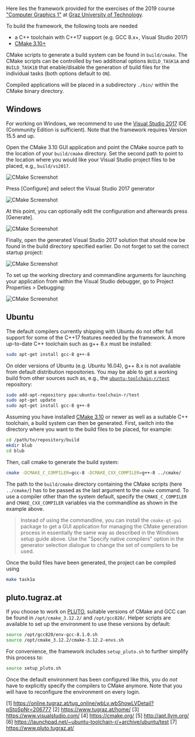 

Here lies the framework provided for the exercises of the 2019 course ["Computer Graphics 1"](1) at [Graz University of Technology](2).

To build the framework, the following tools are needed

  * a C++ toolchain with C++17 support (e.g. GCC 8.x+, Visual Studio 2017)
  * [CMake 3.10+](4)

CMake scripts to generate a build system can be found in `build/cmake`. The CMake scripts can be controlled by two additional options `BUILD_TASK1A` and `BUILD_TASK1B` that enable/disable the generation of build files for the individual tasks (both options default to `ON`).

Compiled applications will be placed in a subdirectory `./bin/` within the CMake binary directory.

## Windows

For working on Windows, we recommend to use the [Visual Studio 2017](3) IDE (Community Edition is sufficient). Note that the framework requires Version 15.5 and up.

Open the CMake 3.10 GUI application and point the CMake source path to the location of your `build/cmake` directory. Set the second path to point to the location where you would like your Visual Studio project files to be placed, e.g., `build/vs2017`.

![CMake Screenshot](doc/images/cmake_win_1.png)

Press [Configure] and select the Visual Studio 2017 generator

![CMake Screenshot](doc/images/cmake_win_2.png)

At this point, you can optionally edit the configuration and afterwards press [Generate].

![CMake Screenshot](doc/images/cmake_win_3.png)

Finally, open the generated Visual Studio 2017 solution that should now be found in the build directory specified earlier. Do not forget to set the correct startup project:

![CMake Screenshot](doc/images/vs_set_startup_project_marked.png)

To set up the working directory and commandline arguments for launching your application from within the Visual Studio debugger, go to Project Properties > Debugging:

![CMake Screenshot](doc/images/vs_set_working_dir_marked.png)


## Ubuntu

The default compilers currently shipping with Ubuntu do not offer full support for some of the C++17 features needed by the framework. A more up-to-date C++ toolchain such as g++ 8.x must be installed:

```bash
sudo apt-get install gcc-8 g++-8
```

On older versions of Ubuntu (e.g. Ubuntu 16.04), g++ 8.x is not available from default distribution repositories. You may be able to get a working build from other sources such as, e.g., the [`ubuntu-toolchain-r/test`](6) repository:

```bash
sudo add-apt-repository ppa:ubuntu-toolchain-r/test
sudo apt-get update
sudo apt-get install gcc-8 g++-8
```

Assuming you have installed [CMake 3.10](2) or newer as well as a suitable C++ toolchain, a build system can then be generated. First, switch into the directory where you want to the build files to be placed, for example:

```bash
cd /path/to/repository/build
mkdir blub
cd blub
```

Then, call cmake to generate the build system:

```bash
cmake -DCMAKE_C_COMPILER=gcc-8 -DCMAKE_CXX_COMPILER=g++-8 ../cmake/
```

The path to the `build/cmake` directory containing the CMake scripts (here `../cmake/`) has to be passed as the last argument to the `cmake` command. To use a compiler other than the system default, specify the `CMAKE_C_COMPILER` and `CMAKE_CXX_COMPILER` variables via the commandline as shown in the example above.

> Instead of using the commandline, you can install the `cmake-qt-gui` package to get a GUI application for managing the CMake generation process in essentially the same way as described in the Windows setup guide above. Use the "Specify native compilers" option in the generator selection dialogue to change the set of compilers to be used.

Once the build files have been generated, the project can be compiled using

```bash
make task1a
```


## pluto.tugraz.at

If you choose to work on [PLUTO](7), suitable versions of CMake and GCC can be found in `/opt/cmake_3.12.2/` and `/opt/gcc820/`. Helper scripts are available to set up the environment to use these versions by default:

```bash
source /opt/gcc820/env-gcc-8.1.0.sh
source /opt/cmake_3.12.2/cmake-3.12.2-envs.sh
```

For convenience, the framework includes `setup_pluto.sh` to further simplify this process to:

```bash
source setup_pluto.sh
```

Once the default environment has been configured like this, you do *not* have to explicitly specify the compilers to CMake anymore. Note that you will have to reconfigure the environment on every login.



[1] https://online.tugraz.at/tug_online/wbLv.wbShowLVDetail?pStpSpNr=206777
[2] https://www.tugraz.at/home/
[3] https://www.visualstudio.com/
[4] https://cmake.org/
[5] http://apt.llvm.org/
[6] https://launchpad.net/~ubuntu-toolchain-r/+archive/ubuntu/test
[7] https://www.pluto.tugraz.at/
